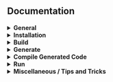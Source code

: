 <div align="left">
<h2>Documentation</h2>
</div>

<details>
<summary><b>General</b></summary>

- [What is StarPlat?](https://github.com/durwasa-chakraborty/StarPlat/wiki#what-is-starplat)
- [Installation requirements](https://github.com/durwasa-chakraborty/StarPlat/wiki#installation-requirement)
- [Quickstart guide](https://github.com/durwasa-chakraborty/StarPlat/wiki#quickstart-guide)

</details>

<details>
<summary><b>Installation</b></summary>
- [Installation](https://github.com/durwasa-chakraborty/StarPlat/wiki#installation-requirement)
- [AquaCluster]
  - [CUDA]
  - [OMP]
  - [MPI]
- [Linux]
  - [CUDA]
  - [OMP]
  - [MPI]
- [MacOS]
  - [CUDA]
  - [OMP]
  - [MPI]
- [Windows]
  - [CUDA]
  - [OMP]
  - [MPI]
</details>

<details>
<summary><b>Build</b></summary>

- [Build](https://github.com/durwasa-chakraborty/StarPlat/wiki#installation-requirement)
- [AquaCluster]
  - [CUDA]
  - [OMP]
  - [MPI]
- [Linux]
  - [CUDA]
  - [OMP]
  - [MPI]
- [MacOS]
  - [CUDA]
  - [OMP]
  - [MPI]
- [Windows]
  - [CUDA]
  - [OMP]
  - [MPI]
</details>

<details>
<summary><b>Generate</b></summary>

- [Generate](https://github.com/durwasa-chakraborty/StarPlat/wiki#installation-requirement)
- [AquaCluster]
  - [CUDA]
  - [OMP]
  - [MPI]
- [Linux]
  - [CUDA]
  - [OMP]
  - [MPI]
- [MacOS]
  - [CUDA]
  - [OMP]
  - [MPI]
- [Windows]
  - [CUDA]
  - [OMP]
  - [MPI]
</details>

<details>
<summary><b>Compile Generated Code</b></summary>

- [Compile Generated Code](https://github.com/durwasa-chakraborty/StarPlat/wiki#installation-requirement)
- [AquaCluster]
  - [CUDA]
  - [OMP]
  - [MPI]
- [Linux]
  - [CUDA]
  - [OMP]
  - [MPI]
- [MacOS]
  - [CUDA]
  - [OMP]
  - [MPI]
- [Windows]
  - [CUDA]
  - [OMP]
  - [MPI]
</details>

<details>
<summary><b>Run</b></summary>

- [Run](https://github.com/durwasa-chakraborty/StarPlat/wiki#installation-requirement)
- [AquaCluster]
  - [CUDA]
  - [OMP]
  - [MPI]
- [Linux]
  - [CUDA]
  - [OMP]
  - [MPI]
- [MacOS]
  - [CUDA]
  - [OMP]
  - [MPI]
- [Windows]
  - [CUDA]
  - [OMP]
  - [MPI]
</details>

<details>
<summary><b>Miscellaneous / Tips and Tricks</b></summary>

- [Miscellaenous](https://github.com/durwasa-chakraborty/StarPlat/wiki#installation-requirement)